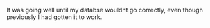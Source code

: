 It was going well until my databse wouldnt go correctly, even though previously I had gotten it to work.
